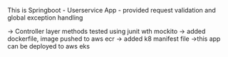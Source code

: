 This is Springboot - Userservice App - provided request validation and global exception handling

->  Controller layer methods tested using junit wth mockito
-> added dockerfile, image pushed to aws ecr 
-> added k8 manifest file
->this app can be deployed to aws eks
